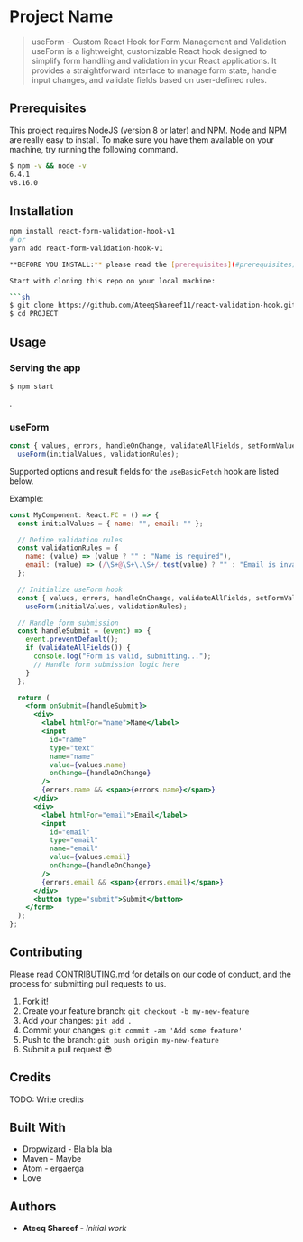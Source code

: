 # Project Name

> useForm - Custom React Hook for Form Management and Validation
> useForm is a lightweight, customizable React hook designed to simplify form handling and validation in your React applications. It provides a straightforward interface to manage form state, handle input changes, and validate fields based on user-defined rules.

## Prerequisites

This project requires NodeJS (version 8 or later) and NPM.
[Node](http://nodejs.org/) and [NPM](https://npmjs.org/) are really easy to install.
To make sure you have them available on your machine,
try running the following command.

```sh
$ npm -v && node -v
6.4.1
v8.16.0
```

## Installation

````bash
npm install react-form-validation-hook-v1
# or
yarn add react-form-validation-hook-v1

**BEFORE YOU INSTALL:** please read the [prerequisites](#prerequisites)

Start with cloning this repo on your local machine:

```sh
$ git clone https://github.com/AteeqShareef11/react-validation-hook.git
$ cd PROJECT
````

## Usage

### Serving the app

```sh
$ npm start
```

.

### useForm

```js
const { values, errors, handleOnChange, validateAllFields, setFormValues } =
  useForm(initialValues, validationRules);
```

Supported options and result fields for the `useBasicFetch` hook are listed below.

Example:

```jsx
const MyComponent: React.FC = () => {
  const initialValues = { name: "", email: "" };

  // Define validation rules
  const validationRules = {
    name: (value) => (value ? "" : "Name is required"),
    email: (value) => (/\S+@\S+\.\S+/.test(value) ? "" : "Email is invalid"),
  };

  // Initialize useForm hook
  const { values, errors, handleOnChange, validateAllFields, setFormValues } =
    useForm(initialValues, validationRules);

  // Handle form submission
  const handleSubmit = (event) => {
    event.preventDefault();
    if (validateAllFields()) {
      console.log("Form is valid, submitting...");
      // Handle form submission logic here
    }
  };

  return (
    <form onSubmit={handleSubmit}>
      <div>
        <label htmlFor="name">Name</label>
        <input
          id="name"
          type="text"
          name="name"
          value={values.name}
          onChange={handleOnChange}
        />
        {errors.name && <span>{errors.name}</span>}
      </div>
      <div>
        <label htmlFor="email">Email</label>
        <input
          id="email"
          type="email"
          name="email"
          value={values.email}
          onChange={handleOnChange}
        />
        {errors.email && <span>{errors.email}</span>}
      </div>
      <button type="submit">Submit</button>
    </form>
  );
};
```

## Contributing

Please read [CONTRIBUTING.md](CONTRIBUTING.md) for details on our code of conduct, and the process for submitting pull requests to us.

1.  Fork it!
2.  Create your feature branch: `git checkout -b my-new-feature`
3.  Add your changes: `git add .`
4.  Commit your changes: `git commit -am 'Add some feature'`
5.  Push to the branch: `git push origin my-new-feature`
6.  Submit a pull request :sunglasses:

## Credits

TODO: Write credits

## Built With

- Dropwizard - Bla bla bla
- Maven - Maybe
- Atom - ergaerga
- Love

## Authors

- **Ateeq Shareef** - _Initial work_
